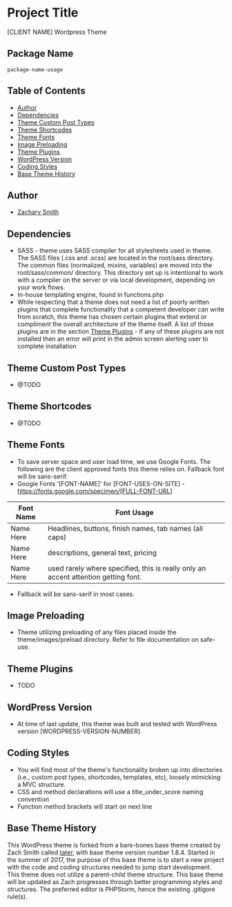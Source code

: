 # Project Title
[CLIENT NAME] Wordpress Theme

## Package Name
`package-name-usage`

## Table of Contents
- [Author](#author)
- [Dependencies](#dependencies)
- [Theme Custom Post Types](#theme-custom-post-types)
- [Theme Shortcodes](#theme-shortcodes)
- [Theme Fonts](#theme-fonts)
- [Image Preloading](#image-preloading)
- [Theme Plugins](#theme-plugins)
- [WordPress Version](#wordpress-version)
- [Coding Styles](#coding-styles)
- [Base Theme History](#base-theme-history)

## Author
* [Zachary Smith](https://www.twitter.com/zachisit)

## Dependencies
* SASS - theme uses SASS compiler for all stylesheets used in theme. The SASS files (.css and .scss) are located in the root/sass directory. The common files (normalized, mixins, variables) are moved into the root/sass/common/ directory. This directory set up is intentional to work with a compiler on the server or via local development, depending on your work flows.
* In-house templating engine, found in functions.php
* While respecting that a theme does not need a list of poorly written plugins that complete functionality that a competent developer can write from scratch, this theme has chosen certain plugins that extend or compliment the overall architecture of the theme itself. A list of those plugins are in the section [Theme Plugins](#theme-plugins) - if any of these plugins are not installed then an error will print in the admin screen alerting user to complete installation
 
## Theme Custom Post Types
* @TODO

## Theme Shortcodes
* @TODO

## Theme Fonts
* To save server space and user load time, we use Google Fonts. The following are the client approved fonts this theme relies on. Fallback font will be sans-serif.
* Google Fonts '[FONT-NAME]' for [FONT-USES-ON-SITE] - https://fonts.google.com/specimen/[FULL-FONT-URL]

Font Name  | Font Usage
------------- | -------------
Name Here  | Headlines, buttons, finish names, tab names (all caps)
Name Here  | descriptions, general text, pricing
Name Here  | used rarely where specified, this is really only an accent attention getting font.

* Fallback will be sans-serif in most cases.

## Image Preloading
* Theme utilizing preloading of any files placed inside the theme/images/preload directory. Refer to file documentation on safe-use.

## Theme Plugins
* TODO

## WordPress Version
* At time of last update, this theme was built and tested with WordPress version [WORDPRESS-VERSION-NUMBER].

## Coding Styles
* You will find most of the theme's functionality broken up into directories (i.e., custom post types, shortcodes, templates, etc), loosely mimicking a MVC structure.
* CSS and method declarations will use a title_under_score naming convention
* Function method brackets will start on next line

## Base Theme History
This WordPress theme is forked from a bare-bones base theme created by Zach Smith called [tater](https://github.com/zachisit/tater-wordpress-theme), with base theme version number 1.8.4. Started in the summer of 2017, the purpose of this base theme is to start a new project with the code and coding structures needed to jump start development. This theme does not utilize a parent-child theme structure. This base theme will be updated as Zach progresses through better programming styles and structures. The preferred editor is PHPStorm, hence the existing .gitigore rule(s).